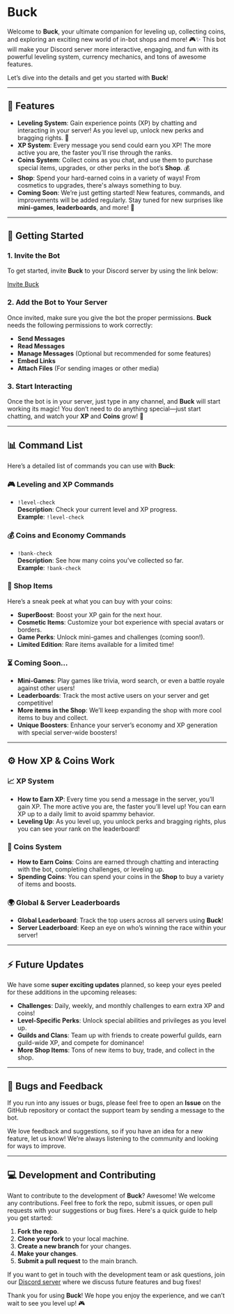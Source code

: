 # Buck

Welcome to **Buck**, your ultimate companion for leveling up, collecting coins, and exploring an exciting new world of in-bot shops and more! 🎮✨ This bot will make your Discord server more interactive, engaging, and fun with its powerful leveling system, currency mechanics, and tons of awesome features.

Let’s dive into the details and get you started with **Buck**!

---

## 🌟 Features

- **Leveling System**: Gain experience points (XP) by chatting and interacting in your server! As you level up, unlock new perks and bragging rights. 🎉
- **XP System**: Every message you send could earn you XP! The more active you are, the faster you’ll rise through the ranks.
- **Coins System**: Collect coins as you chat, and use them to purchase special items, upgrades, or other perks in the bot’s **Shop**. 💰
- **Shop**: Spend your hard-earned coins in a variety of ways! From cosmetics to upgrades, there's always something to buy.
- **Coming Soon**: We’re just getting started! New features, commands, and improvements will be added regularly. Stay tuned for new surprises like **mini-games**, **leaderboards**, and more! 🚀

---

## 🚀 Getting Started

### 1. Invite the Bot

To get started, invite **Buck** to your Discord server by using the link below:

[Invite Buck](https://discord.com/application-directory/1315089140311785482)

### 2. Add the Bot to Your Server

Once invited, make sure you give the bot the proper permissions. **Buck** needs the following permissions to work correctly:

- **Send Messages**
- **Read Messages**
- **Manage Messages** (Optional but recommended for some features)
- **Embed Links**
- **Attach Files** (For sending images or other media)

### 3. Start Interacting

Once the bot is in your server, just type in any channel, and **Buck** will start working its magic! You don’t need to do anything special—just start chatting, and watch your **XP** and **Coins** grow! 💬

---

## 📊 Command List

Here’s a detailed list of commands you can use with **Buck**:

### 🎮 **Leveling and XP Commands**

- `!level-check`  
  **Description**: Check your current level and XP progress.  
  **Example**: `!level-check`

### 💰 **Coins and Economy Commands**

- `!bank-check`  
  **Description**: See how many coins you’ve collected so far.  
  **Example**: `!bank-check`

### 🛒 **Shop Items**  
Here’s a sneak peek at what you can buy with your coins:

- **SuperBoost**: Boost your XP gain for the next hour.  
- **Cosmetic Items**: Customize your bot experience with special avatars or borders.  
- **Game Perks**: Unlock mini-games and challenges (coming soon!).  
- **Limited Edition**: Rare items available for a limited time!

### ⏳ **Coming Soon...**

- **Mini-Games**: Play games like trivia, word search, or even a battle royale against other users!
- **Leaderboards**: Track the most active users on your server and get competitive!
- **More items in the Shop**: We’ll keep expanding the shop with more cool items to buy and collect.
- **Unique Boosters**: Enhance your server’s economy and XP generation with special server-wide boosters!

---

## ⚙️ How XP & Coins Work

### 📈 XP System

- **How to Earn XP**: Every time you send a message in the server, you’ll gain XP. The more active you are, the faster you’ll level up! You can earn XP up to a daily limit to avoid spammy behavior.
- **Leveling Up**: As you level up, you unlock perks and bragging rights, plus you can see your rank on the leaderboard!

### 💸 Coins System

- **How to Earn Coins**: Coins are earned through chatting and interacting with the bot, completing challenges, or leveling up.
- **Spending Coins**: You can spend your coins in the **Shop** to buy a variety of items and boosts.

### 🌍 Global & Server Leaderboards

- **Global Leaderboard**: Track the top users across all servers using **Buck**!
- **Server Leaderboard**: Keep an eye on who’s winning the race within your server!

---

## ⚡ Future Updates

We have some **super exciting updates** planned, so keep your eyes peeled for these additions in the upcoming releases:

- **Challenges**: Daily, weekly, and monthly challenges to earn extra XP and coins!
- **Level-Specific Perks**: Unlock special abilities and privileges as you level up.
- **Guilds and Clans**: Team up with friends to create powerful guilds, earn guild-wide XP, and compete for dominance!
- **More Shop Items**: Tons of new items to buy, trade, and collect in the shop.

---

## 🐛 Bugs and Feedback

If you run into any issues or bugs, please feel free to open an **Issue** on the GitHub repository or contact the support team by sending a message to the bot.

We love feedback and suggestions, so if you have an idea for a new feature, let us know! We’re always listening to the community and looking for ways to improve.

---

## 💻 Development and Contributing

Want to contribute to the development of **Buck**? Awesome! We welcome any contributions. Feel free to fork the repo, submit issues, or open pull requests with your suggestions or bug fixes. Here's a quick guide to help you get started:

1. **Fork the repo**.
2. **Clone your fork** to your local machine.
3. **Create a new branch** for your changes.
4. **Make your changes**.
5. **Submit a pull request** to the main branch.

If you want to get in touch with the development team or ask questions, join our [Discord server](#) where we discuss future features and bug fixes!

Thank you for using **Buck**! We hope you enjoy the experience, and we can’t wait to see you level up! 🎮

